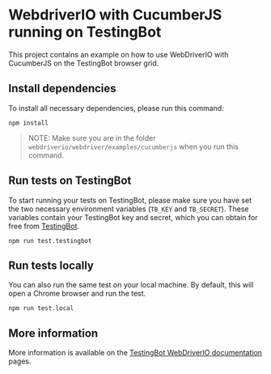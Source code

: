# WebdriverIO with CucumberJS running on TestingBot
This project contains an example on how to use WebDriverIO with CucumberJS on the TestingBot browser grid.

## Install dependencies
To install all necessary dependencies, please run this command:

    npm install

> NOTE: Make sure you are in the folder `webdriverio/webdriver/examples/cucumberjs` when you run this command.

## Run tests on TestingBot
To start running your tests on TestingBot, please make sure you have set the two necessary environment variables (`TB_KEY` and `TB_SECRET`).
These variables contain your TestingBot key and secret, which you can obtain for free from [TestingBot](https://testingbot.com).

    npm run test.testingbot

## Run tests locally
You can also run the same test on your local machine. By default, this will open a Chrome browser and run the test.

    npm run test.local

## More information
More information is available on the [TestingBot WebDriverIO documentation](https://testingbot.com/support/getting-started/webdriverjs.html) pages.